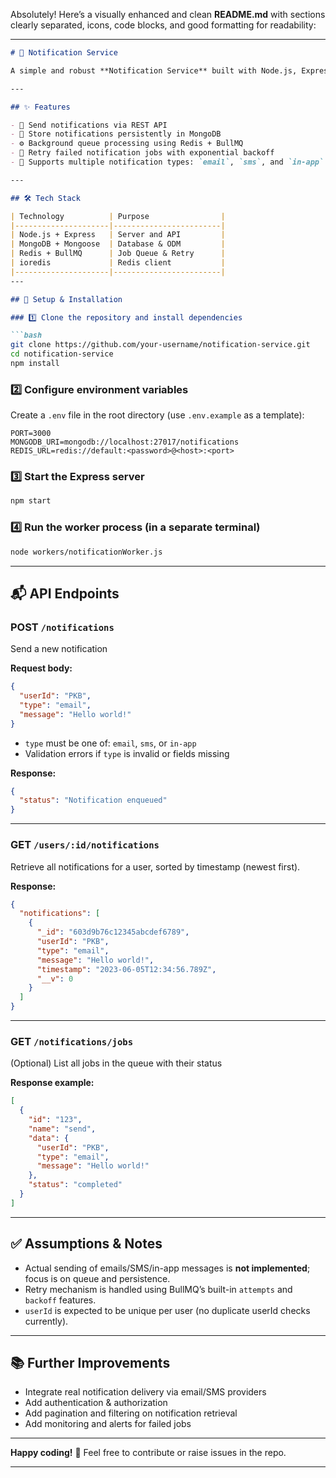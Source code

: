 Absolutely! Here’s a visually enhanced and clean **README.md** with sections clearly separated, icons, code blocks, and good formatting for readability:

---

````md
# 🚀 Notification Service

A simple and robust **Notification Service** built with Node.js, Express, MongoDB, and BullMQ to handle notification queuing and processing.

---

## ✨ Features

- 📩 Send notifications via REST API  
- 💾 Store notifications persistently in MongoDB  
- ⚙️ Background queue processing using Redis + BullMQ  
- 🔄 Retry failed notification jobs with exponential backoff  
- 📧 Supports multiple notification types: `email`, `sms`, and `in-app`  

---

## 🛠️ Tech Stack

| Technology          | Purpose                |
|---------------------|------------------------|
| Node.js + Express   | Server and API         |
| MongoDB + Mongoose  | Database & ODM         |
| Redis + BullMQ      | Job Queue & Retry      |
| ioredis             | Redis client           |
|---------------------|------------------------|
---

## 🔧 Setup & Installation

### 1️⃣ Clone the repository and install dependencies

```bash
git clone https://github.com/your-username/notification-service.git
cd notification-service
npm install
````

### 2️⃣ Configure environment variables

Create a `.env` file in the root directory (use `.env.example` as a template):

```env
PORT=3000
MONGODB_URI=mongodb://localhost:27017/notifications
REDIS_URL=redis://default:<password>@<host>:<port>
```

### 3️⃣ Start the Express server

```bash
npm start
```

### 4️⃣ Run the worker process (in a separate terminal)

```bash
node workers/notificationWorker.js
```

---

## 📬 API Endpoints

### POST `/notifications`

Send a new notification

**Request body:**

```json
{
  "userId": "PKB",
  "type": "email",
  "message": "Hello world!"
}
```

* `type` must be one of: `email`, `sms`, or `in-app`
* Validation errors if `type` is invalid or fields missing

**Response:**

```json
{
  "status": "Notification enqueued"
}
```

---

### GET `/users/:id/notifications`

Retrieve all notifications for a user, sorted by timestamp (newest first).

**Response:**

```json
{
  "notifications": [
    {
      "_id": "603d9b76c12345abcdef6789",
      "userId": "PKB",
      "type": "email",
      "message": "Hello world!",
      "timestamp": "2023-06-05T12:34:56.789Z",
      "__v": 0
    }
  ]
}
```

---

### GET `/notifications/jobs`

(Optional) List all jobs in the queue with their status

**Response example:**

```json
[
  {
    "id": "123",
    "name": "send",
    "data": {
      "userId": "PKB",
      "type": "email",
      "message": "Hello world!"
    },
    "status": "completed"
  }
]
```

---

## ✅ Assumptions & Notes

* Actual sending of emails/SMS/in-app messages is **not implemented**; focus is on queue and persistence.
* Retry mechanism is handled using BullMQ’s built-in `attempts` and `backoff` features.
* `userId` is expected to be unique per user (no duplicate userId checks currently).

---

## 📚 Further Improvements

* Integrate real notification delivery via email/SMS providers
* Add authentication & authorization
* Add pagination and filtering on notification retrieval
* Add monitoring and alerts for failed jobs

---

**Happy coding!** 🎉
Feel free to contribute or raise issues in the repo.

---